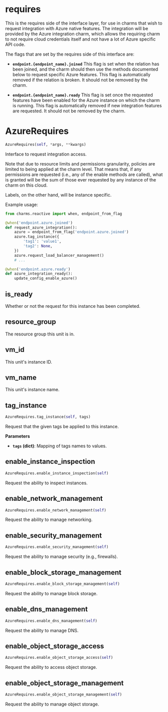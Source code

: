 <h1 id="requires">requires</h1>


This is the requires side of the interface layer, for use in charms that
wish to request integration with Azure native features.  The integration will
be provided by the Azure integration charm, which allows the requiring charm
to not require cloud credentials itself and not have a lot of Azure specific
API code.

The flags that are set by the requires side of this interface are:

* **`endpoint.{endpoint_name}.joined`** This flag is set when the relation
  has been joined, and the charm should then use the methods documented below
  to request specific Azure features.  This flag is automatically removed if
  the relation is broken.  It should not be removed by the charm.

* **`endpoint.{endpoint_name}.ready`** This flag is set once the requested
  features have been enabled for the Azure instance on which the charm is
  running.  This flag is automatically removed if new integration features
  are requested.  It should not be removed by the charm.

<h1 id="requires.AzureRequires">AzureRequires</h1>

```python
AzureRequires(self, *args, **kwargs)
```

Interface to request integration access.

Note that due to resource limits and permissions granularity, policies are
limited to being applied at the charm level.  That means that, if any
permissions are requested (i.e., any of the enable methods are called),
what is granted will be the sum of those ever requested by any instance of
the charm on this cloud.

Labels, on the other hand, will be instance specific.

Example usage:

```python
from charms.reactive import when, endpoint_from_flag

@when('endpoint.azure.joined')
def request_azure_integration():
    azure = endpoint_from_flag('endpoint.azure.joined')
    azure.tag_instance({
        'tag1': 'value1',
        'tag2': None,
    })
    azure.request_load_balancer_management()
    # ...

@when('endpoint.azure.ready')
def azure_integration_ready():
    update_config_enable_azure()
```

<h2 id="requires.AzureRequires.is_ready">is_ready</h2>


Whether or not the request for this instance has been completed.

<h2 id="requires.AzureRequires.resource_group">resource_group</h2>


The resource group this unit is in.

<h2 id="requires.AzureRequires.vm_id">vm_id</h2>


This unit's instance ID.

<h2 id="requires.AzureRequires.vm_name">vm_name</h2>


This unit's instance name.

<h2 id="requires.AzureRequires.tag_instance">tag_instance</h2>

```python
AzureRequires.tag_instance(self, tags)
```

Request that the given tags be applied to this instance.

__Parameters__

- __`tags` (dict)__: Mapping of tags names to values.

<h2 id="requires.AzureRequires.enable_instance_inspection">enable_instance_inspection</h2>

```python
AzureRequires.enable_instance_inspection(self)
```

Request the ability to inspect instances.

<h2 id="requires.AzureRequires.enable_network_management">enable_network_management</h2>

```python
AzureRequires.enable_network_management(self)
```

Request the ability to manage networking.

<h2 id="requires.AzureRequires.enable_security_management">enable_security_management</h2>

```python
AzureRequires.enable_security_management(self)
```

Request the ability to manage security (e.g., firewalls).

<h2 id="requires.AzureRequires.enable_block_storage_management">enable_block_storage_management</h2>

```python
AzureRequires.enable_block_storage_management(self)
```

Request the ability to manage block storage.

<h2 id="requires.AzureRequires.enable_dns_management">enable_dns_management</h2>

```python
AzureRequires.enable_dns_management(self)
```

Request the ability to manage DNS.

<h2 id="requires.AzureRequires.enable_object_storage_access">enable_object_storage_access</h2>

```python
AzureRequires.enable_object_storage_access(self)
```

Request the ability to access object storage.

<h2 id="requires.AzureRequires.enable_object_storage_management">enable_object_storage_management</h2>

```python
AzureRequires.enable_object_storage_management(self)
```

Request the ability to manage object storage.

